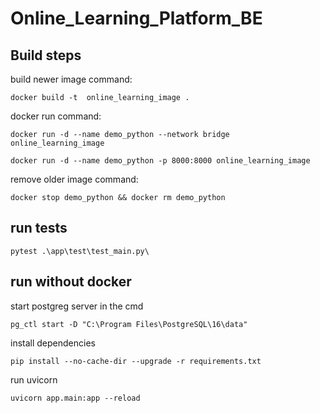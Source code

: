 # Online_Learning_Platform_BE

## Build steps

build newer image command:

```
docker build -t  online_learning_image .
```

docker run command:

```
docker run -d --name demo_python --network bridge online_learning_image

```

```
docker run -d --name demo_python -p 8000:8000 online_learning_image

```

remove older image command:

```
docker stop demo_python && docker rm demo_python

```

## run tests

```
pytest .\app\test\test_main.py\

```

## run without docker

start postgreg server in the cmd

```
pg_ctl start -D "C:\Program Files\PostgreSQL\16\data"

```

install dependencies

```
pip install --no-cache-dir --upgrade -r requirements.txt

```

run uvicorn

```
uvicorn app.main:app --reload

```
